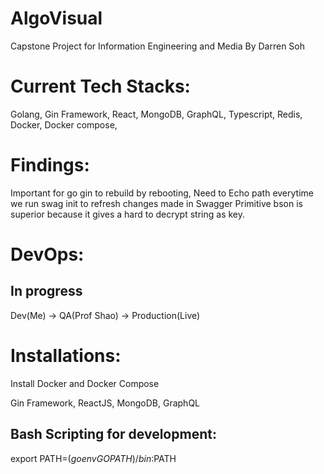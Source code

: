 # AlgoVisual
Capstone Project for Information Engineering and Media
By Darren Soh
# Current Tech Stacks:

Golang, Gin Framework, React, MongoDB, GraphQL, Typescript, Redis, Docker, Docker compose,

# Findings:
Important for go gin to rebuild by rebooting,
Need to Echo path everytime we run swag init to refresh changes made in Swagger
Primitive bson is superior because it gives a hard to decrypt string as key.

# DevOps:
## In progress
Dev(Me) -> QA(Prof Shao) -> Production(Live)

# Installations:
Install Docker and Docker Compose

Gin Framework, ReactJS, MongoDB, GraphQL

## Bash Scripting for development: 
export PATH=$(go env GOPATH)/bin:$PATH

